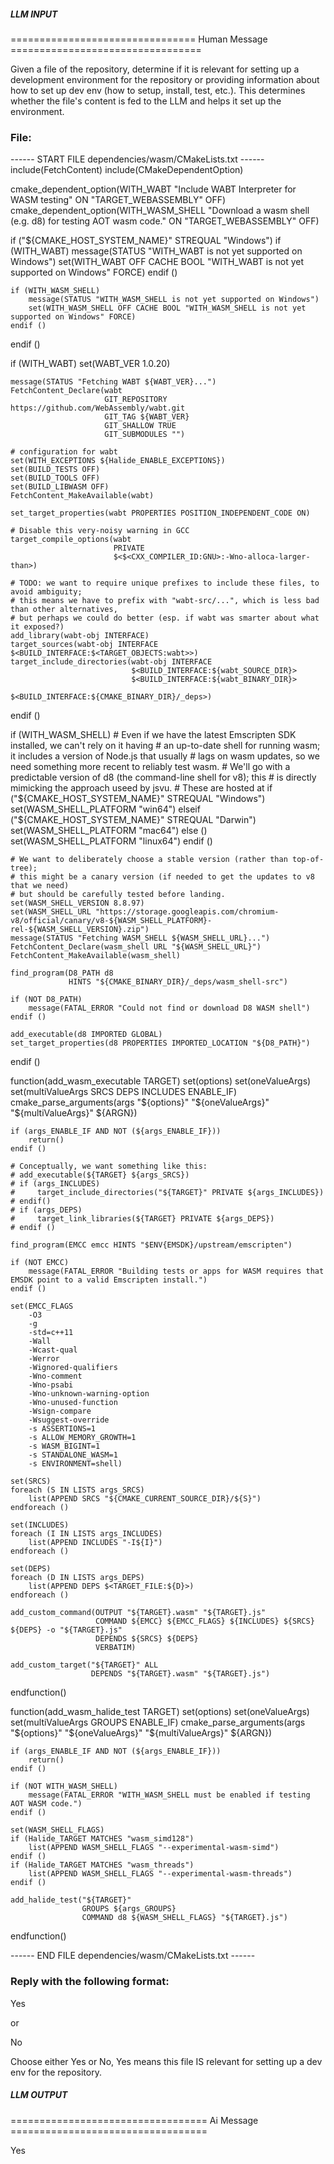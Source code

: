 ##### LLM INPUT #####
================================ Human Message =================================

Given a file of the repository, determine if it is relevant for setting up a development environment for the repository or providing information about how to set up dev env (how to setup, install, test, etc.). This determines whether the file's content is fed to the LLM and helps it set up the environment.

### File:
------ START FILE dependencies/wasm/CMakeLists.txt ------
include(FetchContent)
include(CMakeDependentOption)

cmake_dependent_option(WITH_WABT "Include WABT Interpreter for WASM testing" ON "TARGET_WEBASSEMBLY" OFF)
cmake_dependent_option(WITH_WASM_SHELL "Download a wasm shell (e.g. d8) for testing AOT wasm code." ON "TARGET_WEBASSEMBLY" OFF)

if ("${CMAKE_HOST_SYSTEM_NAME}" STREQUAL "Windows")
    if (WITH_WABT)
        message(STATUS "WITH_WABT is not yet supported on Windows")
        set(WITH_WABT OFF CACHE BOOL "WITH_WABT is not yet supported on Windows" FORCE)
    endif ()

    if (WITH_WASM_SHELL)
        message(STATUS "WITH_WASM_SHELL is not yet supported on Windows")
        set(WITH_WASM_SHELL OFF CACHE BOOL "WITH_WASM_SHELL is not yet supported on Windows" FORCE)
    endif ()
endif ()

if (WITH_WABT)
    set(WABT_VER 1.0.20)

    message(STATUS "Fetching WABT ${WABT_VER}...")
    FetchContent_Declare(wabt
                         GIT_REPOSITORY https://github.com/WebAssembly/wabt.git
                         GIT_TAG ${WABT_VER}
                         GIT_SHALLOW TRUE
                         GIT_SUBMODULES "")

    # configuration for wabt
    set(WITH_EXCEPTIONS ${Halide_ENABLE_EXCEPTIONS})
    set(BUILD_TESTS OFF)
    set(BUILD_TOOLS OFF)
    set(BUILD_LIBWASM OFF)
    FetchContent_MakeAvailable(wabt)

    set_target_properties(wabt PROPERTIES POSITION_INDEPENDENT_CODE ON)

    # Disable this very-noisy warning in GCC
    target_compile_options(wabt
                           PRIVATE
                           $<$<CXX_COMPILER_ID:GNU>:-Wno-alloca-larger-than>)

    # TODO: we want to require unique prefixes to include these files, to avoid ambiguity;
    # this means we have to prefix with "wabt-src/...", which is less bad than other alternatives,
    # but perhaps we could do better (esp. if wabt was smarter about what it exposed?)
    add_library(wabt-obj INTERFACE)
    target_sources(wabt-obj INTERFACE $<BUILD_INTERFACE:$<TARGET_OBJECTS:wabt>>)
    target_include_directories(wabt-obj INTERFACE
                               $<BUILD_INTERFACE:${wabt_SOURCE_DIR}>
                               $<BUILD_INTERFACE:${wabt_BINARY_DIR}>
                               $<BUILD_INTERFACE:${CMAKE_BINARY_DIR}/_deps>)
endif ()

if (WITH_WASM_SHELL)
    # Even if we have the latest Emscripten SDK installed, we can't rely on it having
    # an up-to-date shell for running wasm; it includes a version of Node.js that usually
    # lags on wasm updates, so we need something more recent to reliably test wasm.
    # We'll go with a predictable version of d8 (the command-line shell for v8); this
    # is directly mimicking the approach useed by jsvu.
    # These are hosted at
    if ("${CMAKE_HOST_SYSTEM_NAME}" STREQUAL "Windows")
        set(WASM_SHELL_PLATFORM "win64")
    elseif ("${CMAKE_HOST_SYSTEM_NAME}" STREQUAL "Darwin")
        set(WASM_SHELL_PLATFORM "mac64")
    else ()
        set(WASM_SHELL_PLATFORM "linux64")
    endif ()

    # We want to deliberately choose a stable version (rather than top-of-tree);
    # this might be a canary version (if needed to get the updates to v8 that we need)
    # but should be carefully tested before landing.
    set(WASM_SHELL_VERSION 8.8.97)
    set(WASM_SHELL_URL "https://storage.googleapis.com/chromium-v8/official/canary/v8-${WASM_SHELL_PLATFORM}-rel-${WASM_SHELL_VERSION}.zip")
    message(STATUS "Fetching WASM_SHELL ${WASM_SHELL_URL}...")
    FetchContent_Declare(wasm_shell URL "${WASM_SHELL_URL}")
    FetchContent_MakeAvailable(wasm_shell)

    find_program(D8_PATH d8
                 HINTS "${CMAKE_BINARY_DIR}/_deps/wasm_shell-src")

    if (NOT D8_PATH)
        message(FATAL_ERROR "Could not find or download D8 WASM shell")
    endif ()

    add_executable(d8 IMPORTED GLOBAL)
    set_target_properties(d8 PROPERTIES IMPORTED_LOCATION "${D8_PATH}")
endif ()

function(add_wasm_executable TARGET)
    set(options)
    set(oneValueArgs)
    set(multiValueArgs SRCS DEPS INCLUDES ENABLE_IF)
    cmake_parse_arguments(args "${options}" "${oneValueArgs}" "${multiValueArgs}" ${ARGN})

    if (args_ENABLE_IF AND NOT (${args_ENABLE_IF}))
        return()
    endif ()

    # Conceptually, we want something like this:
    # add_executable(${TARGET} ${args_SRCS})
    # if (args_INCLUDES)
    #     target_include_directories("${TARGET}" PRIVATE ${args_INCLUDES})
    # endif()
    # if (args_DEPS)
    #     target_link_libraries(${TARGET} PRIVATE ${args_DEPS})
    # endif ()

    find_program(EMCC emcc HINTS "$ENV{EMSDK}/upstream/emscripten")

    if (NOT EMCC)
        message(FATAL_ERROR "Building tests or apps for WASM requires that EMSDK point to a valid Emscripten install.")
    endif ()

    set(EMCC_FLAGS
        -O3
        -g
        -std=c++11
        -Wall
        -Wcast-qual
        -Werror
        -Wignored-qualifiers
        -Wno-comment
        -Wno-psabi
        -Wno-unknown-warning-option
        -Wno-unused-function
        -Wsign-compare
        -Wsuggest-override
        -s ASSERTIONS=1
        -s ALLOW_MEMORY_GROWTH=1
        -s WASM_BIGINT=1
        -s STANDALONE_WASM=1
        -s ENVIRONMENT=shell)

    set(SRCS)
    foreach (S IN LISTS args_SRCS)
        list(APPEND SRCS "${CMAKE_CURRENT_SOURCE_DIR}/${S}")
    endforeach ()

    set(INCLUDES)
    foreach (I IN LISTS args_INCLUDES)
        list(APPEND INCLUDES "-I${I}")
    endforeach ()

    set(DEPS)
    foreach (D IN LISTS args_DEPS)
        list(APPEND DEPS $<TARGET_FILE:${D}>)
    endforeach ()

    add_custom_command(OUTPUT "${TARGET}.wasm" "${TARGET}.js"
                       COMMAND ${EMCC} ${EMCC_FLAGS} ${INCLUDES} ${SRCS} ${DEPS} -o "${TARGET}.js"
                       DEPENDS ${SRCS} ${DEPS}
                       VERBATIM)

    add_custom_target("${TARGET}" ALL
                      DEPENDS "${TARGET}.wasm" "${TARGET}.js")

endfunction()

function(add_wasm_halide_test TARGET)
    set(options)
    set(oneValueArgs)
    set(multiValueArgs GROUPS ENABLE_IF)
    cmake_parse_arguments(args "${options}" "${oneValueArgs}" "${multiValueArgs}" ${ARGN})

    if (args_ENABLE_IF AND NOT (${args_ENABLE_IF}))
        return()
    endif ()

    if (NOT WITH_WASM_SHELL)
        message(FATAL_ERROR "WITH_WASM_SHELL must be enabled if testing AOT WASM code.")
    endif ()

    set(WASM_SHELL_FLAGS)
    if (Halide_TARGET MATCHES "wasm_simd128")
        list(APPEND WASM_SHELL_FLAGS "--experimental-wasm-simd")
    endif ()
    if (Halide_TARGET MATCHES "wasm_threads")
        list(APPEND WASM_SHELL_FLAGS "--experimental-wasm-threads")
    endif ()

    add_halide_test("${TARGET}"
                    GROUPS ${args_GROUPS}
                    COMMAND d8 ${WASM_SHELL_FLAGS} "${TARGET}.js")
endfunction()

------ END FILE dependencies/wasm/CMakeLists.txt ------

### Reply with the following format:

<rel>Yes</rel>

or

<rel>No</rel>

Choose either Yes or No, Yes means this file IS relevant for setting up a dev env for the repository.

##### LLM OUTPUT #####
================================== Ai Message ==================================

<rel>Yes</rel>
